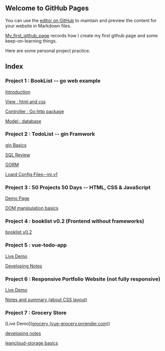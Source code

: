 ## Welcome to GitHub Pages

You can use the [editor on GitHub](https://github.com/zzy2005137/zzy2005137.github.io/edit/main/README.md) to maintain and preview the content for your website in Markdown files.

[My_first_github_page](My_first_github_page.html) records how I create my first github page and some keep-on-learning things.

Here are some personal project practice.

## Index

### Project 1 : BookList -- go web example

[Introduction](https://zzy2005137.github.io/Booklist/introduction.html)

[View : html and css ](https://zzy2005137.github.io/Booklist/View.html)

[Controller :   Go  http package ](https://zzy2005137.github.io/Booklist/Controller.html)

[Model : database](https://zzy2005137.github.io/Booklist/Model.html) 

### Project 2 : TodoList -- gin Framwork

[gin Basics](https://zzy2005137.github.io/todolist/ginBasics.html)

[SQL Review](https://zzy2005137.github.io/todolist/SQLbasics.html)

[GORM](https://zzy2005137.github.io/todolist/GORM.html)

[Loard Config Files--ini.v1](https://zzy2005137.github.io/todolist/iniConfigFile.html)

### Project 3 : 50 Projects 50 Days -- HTML, CSS & JavaScript

[Demo Page](https://zzy2005137.github.io/50projects50days/index/index.html)

[DOM manipulation basics](https://zzy2005137.github.io/DOM/notes.html)

### Project 4 : booklist v0.2 (Frontend without frameworks)

[booklist v0.2](https://zzy2005137.github.io/booklistV0.2/index.html)

### Project 5 : vue-todo-app

[Live Demo](https://vue-todo-qb20.onrender.com/)

[Developing Notes](https://zzy2005137.github.io/vue-todo-app/notes.html)

### Project 6 : Responsive Portfolio Website (not fully responsive)

[Live Demo](https://zzy2005137.github.io/responsive-portfolio/index.html)

[Notes and summary (about CSS layout)](https://zzy2005137.github.io/responsive-portfolio/notes.html)

### Project 7 : Grocery Store

[Live Demo]([grocery (vue-grocery.onrender.com)](https://vue-grocery.onrender.com/))

[developing notes](https://zzy2005137.github.io/vue-grocery-store/notes.html)

[leancloud-storage basics](https://zzy2005137.github.io/vue-grocery-store/leancloud.html)